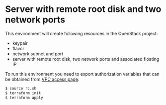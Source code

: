 # Server with remote root disk and two network ports

This environment will create following resources in the OpenStack project:

 * keypair
 * flavor
 * network subnet and port
 * server with remote root disk, two network ports and associated floating IP

To run this environment you need to export authorization variables that can be
obtained from [VPC access page](https://my.selectel.ru/vpc/access):

```bash
$ source rc.sh
$ terraform init
$ terraform apply 
```
